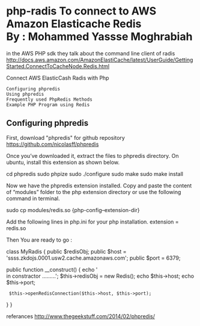 php-radis To connect to AWS Amazon Elasticache Redis  
By : Mohammed Yassse Moghrabiah  
=========

in the AWS PHP sdk they talk about the command line client of radis 
http://docs.aws.amazon.com/AmazonElastiCache/latest/UserGuide/GettingStarted.ConnectToCacheNode.Redis.html

Connect AWS ElasticCash Radis with Php

    Configuring phpredis
    Using phpredis
    Frequently used PhpRedis Methods
    Example PHP Program using Redis

Configuring phpredis
------------------------------------
First, download "phpredis" for github repository 
https://github.com/nicolasff/phpredis

Once you’ve downloaded it, extract the files to phpredis directory. On ubuntu, install this extension as shown below.

cd phpredis
sudo phpize
sudo ./configure
sudo make
sudo make install

Now we have the phpredis extension installed. 
Copy and paste the content of “modules” folder to the php extension directory or use the following command in terminal.

sudo cp modules/redis.so {php-config–extension-dir}

Add the following lines in php.ini for your php installation.
extension = redis.so

Then You are ready to go : 

class MyRadis
{
  public $redisObj;
  public $host = 'ssss.zkdojs.0001.usw2.cache.amazonaws.com';
  public $port = 6379;

   public function __construct()
  {
     echo '<br> in constractor .........';
     $this->redisObj = new Redis();
     echo $this->host;
     echo $this->port;
     
     $this->openRedisConnection($this->host, $this->port);
  }
}

referances 
http://www.thegeekstuff.com/2014/02/phpredis/
